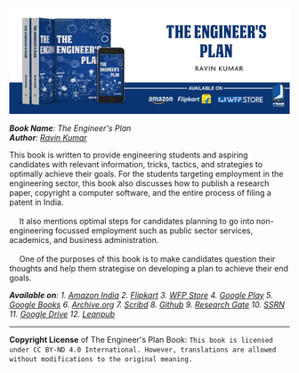[![The Engineer's Plan](https://github.com/mr-ravin/author/blob/main/The%20Engineer's%20Plan.jpg)](https://mr-ravin.github.io/author)
<p align="justify">
<i><b>Book Name</b>: The Engineer's Plan</i>
<br/>
<i><b>Author</b>: </i><a href="https://mr-ravin.github.io"><i>Ravin Kumar</i></a>
</p>

This book is written to provide engineering students and aspiring candidates with relevant information, tricks, tactics, and strategies to optimally achieve their goals. For the students targeting employment in the engineering sector, this book also discusses how to publish a research paper, copyright a computer software, and the entire process of filing a patent in India.
<br/><br/>
     &emsp; It also mentions optimal steps for candidates planning to go into non-engineering focussed employment such as public sector services, academics, and business administration.
<br/><br/>
    &emsp; One of the purposes of this book is to make candidates question their thoughts and help them strategise on developing a plan to achieve their end goals.

<i><b>Available on</b>: 1. <a href="https://www.amazon.in/dp/1636405118" target="_blank" rel="noreferrer">Amazon India</a>  2. <a href="https://www.flipkart.com/the-engineers-plan/p/itm923e0c945ddf5" target="_blank" rel="noreferrer">Flipkart</a>  3. <a href="https://store.whitefalconpublishing.com/products/the-engineer-s-plan" target="_blank" rel="noreferrer">WFP Store</a> 4. <a href="https://play.google.com/store/books/details?id=0TpCEQAAQBAJ" target="_blank" rel="noreferrer">Google Play</a> 5. <a href="http://books.google.com/books/about?id=0TpCEQAAQBAJ" target="_blank" rel="noreferrer">Google Books</a>  6. <a href="https://archive.org/details/the-engineers-plan" target="_blank" rel="noreferrer">Archive.org</a> 7. <a href="https://www.scribd.com/document/836906274/The-Engineer-s-Plan" target="_blank" rel="noreferrer">Scribd</a> 8. <a href="https://mr-ravin.github.io/author/static/media/Book-%20The%20Engineer's%20Plan.889c5c775cf5293ac1d7.pdf" target="_blank" rel="noreferrer">Github</a> 9. <a href="https://www.researchgate.net/publication/359859086_The_Engineer's_Plan" target="_blank" rel="noreferrer">Research Gate</a> 10. <a href="https://ssrn.com/abstract=4992929" target="_blank" rel="noreferrer"> SSRN</a> 11. <a href="https://drive.google.com/drive/folders/1ayJX5Go0tlubOfR9pZJjFSnoeXThmgtG?usp=sharing" target="_blank" rel="noreferrer">Google Drive</a> 12. <a href="https://leanpub.com/the-engineers-plan" target="_blank" rel="noreferrer">Leanpub</a></i>

----
**Copyright License** of  The Engineer's Plan Book: `This book is licensed under CC BY-ND 4.0 International. However, translations are allowed without modifications to the original meaning.`
